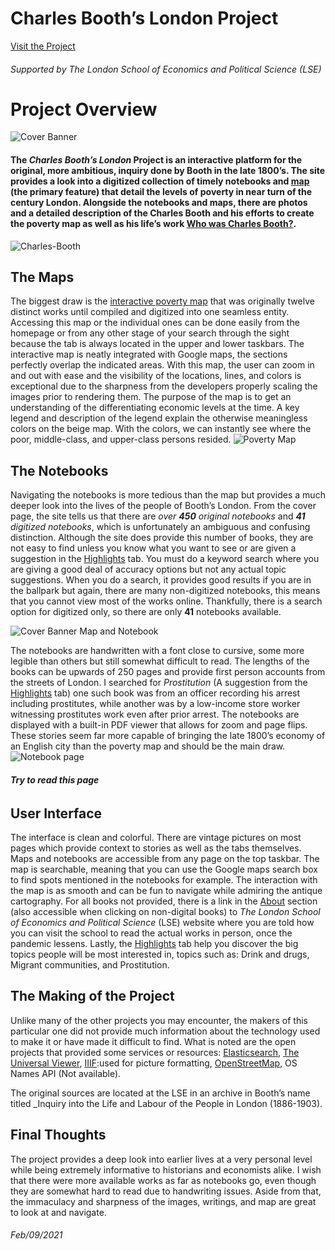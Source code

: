 # **Charles Booth’s London Project**
  
 [Visit the Project](https://booth.lse.ac.uk/)  
###### Supported by  _The London School of Economics and Political Science_ (LSE)
  
  
  
# Project Overview
  
![Cover Banner](https://raw.githubusercontent.com/DallasAustin/The-Dallas-Chronicles-/main/images/Charles-Booth-cover.jpg)   
  
#### The _Charles Booth’s London_ Project is an interactive platform for the original, more ambitious, inquiry done by Booth in the late 1800’s. The site provides a look into a **digitized collection** of timely notebooks and [map](https://booth.lse.ac.uk/map/14/-0.1174/51.5064/100/0) (the primary feature) that detail the levels of poverty in near turn of the century London. Alongside the notebooks and maps, there are photos and a detailed description of the Charles Booth and his efforts to create the poverty map as well as his life’s work [Who was Charles Booth?](https://booth.lse.ac.uk/learn-more/who-was-charles-booth).       

![Charles-Booth](https://raw.githubusercontent.com/DallasAustin/The-Dallas-Chronicles-/main/images/Charles-Booth-Family-1.jpg)


## The Maps


The biggest draw is the [interactive poverty map](https://booth.lse.ac.uk/map/14/-0.1174/51.5064/100/0) that was originally twelve distinct works until compiled and digitized into one seamless entity. Accessing this map or the individual ones can be done easily from the homepage or from any other stage of your search through the sight because the tab is always located in the upper and lower taskbars. The interactive map is neatly integrated with Google maps, the sections perfectly overlap the indicated areas. With this map, the user can zoom in and out with ease and the visibility of the locations, lines, and colors is exceptional due to the sharpness from the developers properly scaling the images prior to rendering them. The purpose of the map is to get an understanding of the differentiating economic levels at the time. A key legend and description of the legend explain the otherwise meaningless colors on the beige map. With the colors, we can instantly see where the poor, middle-class, and upper-class persons resided. ![Poverty Map](https://raw.githubusercontent.com/DallasAustin/The-Dallas-Chronicles-/main/images/Poverty%20Map.jpg)   




## The Notebooks 


Navigating the notebooks is more tedious than the map but provides a much deeper look into the lives of the people of Booth’s London. From the cover page, the site tells us that there are _over **450** original notebooks_ and _**41** digitized notebooks_, which is unfortunately an ambiguous and confusing distinction. Although the site does provide this number of books, they are not easy to find unless you know what you want to see or are given a suggestion in the [Highlights](https://booth.lse.ac.uk/highlights) tab. You must do a keyword search where you are giving a good deal of accuracy options but not any actual topic suggestions. When you do a search, it provides good results if you are in the ballpark but again, there are many non-digitized notebooks, this means that you cannot view most of the works online. Thankfully, there is a search option for digitized only, so there are only **41** notebooks available.    


![Cover Banner Map and Notebook](https://raw.githubusercontent.com/DallasAustin/The-Dallas-Chronicles-/main/images/Charles-Booth-cover-2.jpg)

The notebooks are handwritten with a font close to cursive, some more legible than others but still somewhat difficult to read. The lengths of the books can be upwards of 250 pages and provide first person accounts from the streets of London. I searched for _Prostitution_ (A suggestion from the [Highlights](https://booth.lse.ac.uk/highlights) tab) one such book was from an officer recording his arrest including prostitutes, while another was by a low-income store worker witnessing prostitutes work even after prior arrest. The notebooks are displayed with a built-in PDF viewer that allows for zoom and page flips. These stories seem far more capable of bringing the late 1800’s economy of an English city than the poverty map and should be the main draw.   
		  ![Notebook page](https://raw.githubusercontent.com/DallasAustin/The-Dallas-Chronicles-/main/images/Prostitution-.jpg)
###### **Try to read this page**



## User Interface    
	
  The interface is clean and colorful. There are vintage pictures on most pages which provide context to stories as well as the tabs themselves. Maps and notebooks are accessible from any page on the top taskbar. The map is searchable, meaning that you can use the Google maps search box to find spots mentioned in the notebooks for example. The interaction with the map is as smooth and can be fun to navigate while admiring the antique cartography. For all books not provided, there is a link in the [About](https://booth.lse.ac.uk/about) section (also accessible when clicking on non-digital books) to _The London School of Economics and Political Science_ (LSE) website where you are told how you can visit the school to read the actual works in person, once the pandemic lessens. Lastly, the [Highlights](https://booth.lse.ac.uk/highlights) tab help you discover the big topics people will be most interested in, topics such as: Drink and drugs, Migrant communities, and Prostitution.     




## The Making of the Project   
	
  Unlike many of the other projects you may encounter, the makers of this particular one did not provide much information about the technology used to make it or have made it difficult to find. What is noted are the open projects that provided some services or resources: [Elasticsearch](https://www.elastic.co/), [The Universal Viewer](https://github.com/UniversalViewer/universalviewer), [IIIF](https://iiif.io/):used for picture formatting, [OpenStreetMap](https://www.openstreetmap.org/about), OS Names API (Not available). 
	
  The original sources are located at the LSE in an archive in Booth’s name titled _Inquiry into the Life and Labour of the People in London (1886-1903).  


## Final Thoughts 
	
  The project provides a deep look into earlier lives at a very personal level while being extremely informative to historians and economists alike. I wish that there were more available works as far as notebooks go, even though they are somewhat hard to read due to handwriting issues. Aside from that, the immaculacy and sharpness of the images, writings, and map are great to look at and navigate.




###### Feb/09/2021 
